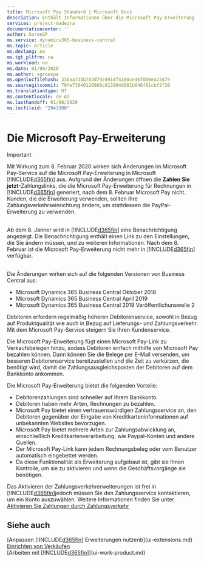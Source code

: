 ```yaml
---
title: Microsoft Pay Standard | Microsoft Docs
description: Enthält Informationen über die Microsoft Pay-Erweiterung
services: project-madeira
documentationcenter: ''
author: SorenGP
ms.service: dynamics365-business-central
ms.topic: article
ms.devlang: na
ms.tgt_pltfrm: na
ms.workload: na
ms.date: 01/08/2020
ms.author: sgroespe
ms.openlocfilehash: 336aa735b703d7924914f4180ce46fd00ea23479
ms.sourcegitcommit: 70fe73040126960c813804d001b646f81cbf2f38
ms.translationtype: HT
ms.contentlocale: de-AT
ms.lasthandoff: 01/08/2020
ms.locfileid: "2943300"
---
```

# <a name="the-microsoft-pay-extension"></a>Die Microsoft Pay-Erweiterung

> [!IMPORTANT]
> Mit Wirkung zum 8. Februar 2020 wirken sich Änderungen im Microsoft Pay-Service auf die Microsoft Pay-Erweiterung in Microsoft [!INCLUDE[d365fin](includes/d365fin_long_md.md)] aus. Aufgrund der Änderungen öffnen die **Zahlen Sie jetzt**-Zahlungslinks, die die Microsoft Pay-Erweiterung für Rechnungen in [!INCLUDE[d365fin](includes/d365fin_md.md)] generiert, nach dem 8. Februar Microsoft Pay nicht. Kunden, die die Erweiterung verwenden, sollten ihre Zahlungsverkehrseinrichtung ändern, um stattdessen die PayPal-Erweiterung zu verwenden.<br /></br>
>
> Ab dem 8. Jänner wird in [!INCLUDE[d365fin](includes/d365fin_md.md)] eine Benachrichtigung angezeigt. Die Benachrichtigung enthält einen Link zu den Einstellungen, die Sie ändern müssen, und zu weiteren Informationen. Nach dem 8. Februar ist die Microsoft Pay-Erweiterung nicht mehr in [!INCLUDE[d365fin](includes/d365fin_md.md)] verfügbar.<br /></br>
>
> Die Änderungen wirken sich auf die folgenden Versionen von Business Central aus:
> - Microsoft Dynamics 365 Business Central Oktober 2018
> - Microsoft Dynamics 365 Business Central April 2019
> - Microsoft Dynamics 365 Business Central 2019 Veröffentlichunswelle 2

Debitoren erfordern regelmäßig höheren Debitorenservice, sowohl in Bezug auf Produktqualität wie auch in Bezug auf Lieferungs- und Zahlungsverkehr. Mit dem Microsoft Pay-Service steigern Sie Ihren Kundenservice.

Die Microsoft Pay-Erweiterung fügt einen Microsoft Pay-Link zu Verkaufsbelegen hinzu, sodass Debitoren einfach mithilfe von Microsoft Pay bezahlen können. Dann können Sie die Belege per E-Mail versenden, um besseren Debitorenservice bereitzustellen und die Zeit zu verkürzen, die benötigt wird, damit die Zahlungsausgleichsposten der Debitoren auf dem Bankkonto ankommen.

Die Microsoft Pay-Erweiterung bietet die folgenden Vorteile:
- Debitorenzahlungen sind schneller auf Ihrem Bankkonto.
- Debitoren haben mehr Arten, Rechnungen zu bezahlen.
- Microsoft Pay bietet einen vertrauenswürdigen Zahlungsservice an, den Debitoren gegenüber der Eingabe von Kreditkarteninformationen auf unbekannten Websites bevorzugen.
- Microsoft Pay bietet mehrere Arten zur Zahlungsabwicklung an, einschließlich Kreditkartenverarbeitung, wie Paypal-Konten und andere Quellen.
- Der Microsoft Pay-Link kann jedem Rechnungsbeleg oder vom Benutzer automatisch eingebettet werden.
- Da diese Funktionalität als Erweiterung aufgebaut ist, gibt sie Ihnen Kontrolle, um sie zu aktivieren und wenn die Geschäftsvorgänge sie benötigen.

Das Aktivieren der Zahlungsverkehrerweiterungen ist frei in [!INCLUDE[d365fin](includes/d365fin_md.md)]jedoch müssen Sie den Zahlungsservice kontaktieren, um ein Konto auszuwählen. Weitere Informationen finden Sie unter [Aktivieren Sie Zahlungen durch Zahlungsverkehr](sales-how-enable-payment-service-extensions.md)

## <a name="see-also"></a>Siehe auch
[Anpassen [!INCLUDE[d365fin](includes/d365fin_md.md)] Erweiterungen nutzenb](ui-extensions.md)  
[Einrichten von Verkäufen](sales-setup-sales.md)  
[Arbeiten mit [!INCLUDE[d365fin](includes/d365fin_md.md)]](ui-work-product.md)

